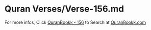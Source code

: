 # Quran Verses/Verse-156.md 

For more infos, Click [QuranBookk - 156](https://www.quranbookk.com/quran/search?q=156) to Search at [QuranBookk.com](http://quranbookk.com/)